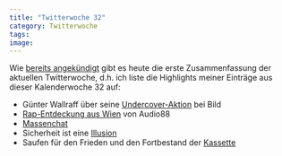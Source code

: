 ```yaml
---
title: "Twitterwoche 32"
category: Twitterwoche
tags: 
image: 
---
```


Wie [bereits angekündigt](http://www.misantropolis.de/2009/08/strategiewechsel/) gibt es heute die erste Zusammenfassung der aktuellen Twitterwoche, d.h. ich liste die Highlights meiner Einträge aus dieser Kalenderwoche 32 auf:
* Günter Wallraff über seine [Undercover-Aktion](http://www.zeit.de/2009/32/D-Undercover) bei Bild
* [Rap-Entdeckung aus Wien](http://generationtapedeck.blogspot.com/2009/08/spoken-word-next-level-shit.html) von Audio88
* [Massenchat](http://www.yourworldoftext.com/misanthrop)
* Sicherheit ist eine [Illusion](http://www.spreeblick.com/2009/08/07/grosbritannien-biometrischer-ausweis-in-12-minuten-kopiert/)
* Saufen für den Frieden und den Fortbestand der [Kassette](http://generationtapedeck.blogspot.com/2009/08/tape-20.html)
